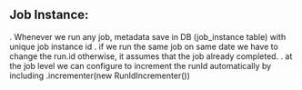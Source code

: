 ## Job Instance:

. Whenever we run any job, metadata save in DB (job_instance table) with unique job instance id
. if we run the same job on same date we have to change the run.id otherwise, it assumes that the job already completed.
. at the job level we can configure to increment the runId automatically by including .incrementer(new RunIdIncrementer())
